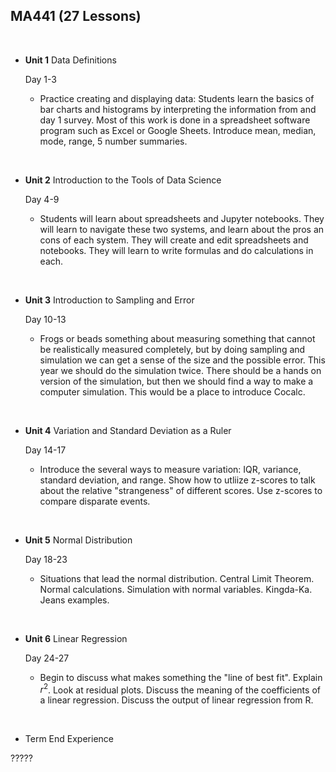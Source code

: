 ## MA441 (27 Lessons)

&nbsp;
&nbsp;

* **Unit 1** Data Definitions

  Day 1-3
  
  - Practice creating and displaying data: Students learn the basics of bar charts and histograms by interpreting the information from and day 1 survey. Most of this work is done in a spreadsheet software program such as Excel or Google Sheets. Introduce mean, median, mode, range, 5 number summaries. 
  

&nbsp;
&nbsp;

* **Unit 2** Introduction to the Tools of Data Science

  Day 4-9
  
   - Students will learn about spreadsheets and Jupyter notebooks. They will learn to navigate these two systems, and learn about the pros an cons of each system. They will create and edit spreadsheets and notebooks. They will learn to write formulas and do calculations in each. 

&nbsp;
&nbsp;

* **Unit 3** Introduction to Sampling and Error

  Day 10-13
  
  - Frogs or beads something about measuring something that cannot be realistically measured completely, but by doing sampling and simulation we can get a sense of the size and the possible error. This year we should do the simulation twice. There should be a hands on version of the simulation, but then we should find a way to make a computer simulation. This would be a place to introduce Cocalc. 

&nbsp;
&nbsp;
  
* **Unit 4** Variation and Standard Deviation as a Ruler

  Day 14-17

  - Introduce the several ways to measure variation: IQR, variance, standard deviation, and range. Show how to utliize z-scores to talk about the relative "strangeness" of different scores. Use z-scores to compare disparate events.

&nbsp;
&nbsp;

* **Unit 5** Normal Distribution

  Day 18-23

  - Situations that lead the normal distribution. Central Limit Theorem. Normal calculations. Simulation with normal variables. Kingda-Ka. Jeans examples. 

&nbsp;
&nbsp;

* **Unit 6** Linear Regression
  
  Day 24-27

  - Begin to discuss what makes something the "line of best fit". Explain $r^2$. Look at residual plots. Discuss the meaning of the coefficients of a linear regression. Discuss the output of linear regression from R. 

&nbsp;
&nbsp;


* Term End Experience

?????
